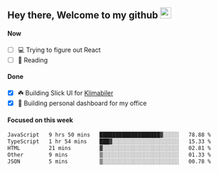 ## Hey there, Welcome to my github <img src="https://media.giphy.com/media/hvRJCLFzcasrR4ia7z/giphy.gif" width="25px">

#### Now
- [ ] 💻 Trying to figure out React
- [ ] 📕 Reading

#### Done
- [x] ☘️ Building Slick UI for [Klimabiler](https://klimabiler.dk)
- [x] 🚀 Building personal dashboard for my office
 
 #### Focused on this week
<!--START_SECTION:waka-->

```txt
JavaScript   9 hrs 50 mins   ███████████████████▓░░░░░   78.88 %
TypeScript   1 hr 54 mins    ███▓░░░░░░░░░░░░░░░░░░░░░   15.33 %
HTML         21 mins         ▓░░░░░░░░░░░░░░░░░░░░░░░░   02.81 %
Other        9 mins          ▒░░░░░░░░░░░░░░░░░░░░░░░░   01.33 %
JSON         5 mins          ▒░░░░░░░░░░░░░░░░░░░░░░░░   00.78 %
```

<!--END_SECTION:waka-->

